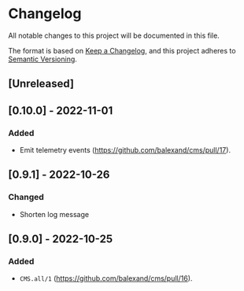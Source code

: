 # Changelog
All notable changes to this project will be documented in this file.

The format is based on [Keep a Changelog](https://keepachangelog.com/en/1.0.0/),
and this project adheres to [Semantic Versioning](https://semver.org/spec/v2.0.0.html).

## [Unreleased]

## [0.10.0] - 2022-11-01
### Added
- Emit telemetry events (https://github.com/balexand/cms/pull/17).

## [0.9.1] - 2022-10-26
### Changed
- Shorten log message

## [0.9.0] - 2022-10-25
### Added
- `CMS.all/1` (https://github.com/balexand/cms/pull/16).
